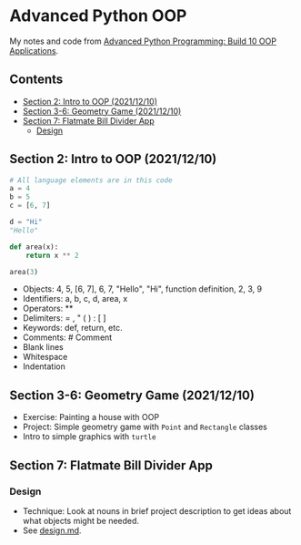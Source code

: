 # Advanced Python OOP
My notes and code from [Advanced Python Programming: Build 10 OOP Applications](https://www.udemy.com/course/the-python-pro-course/).

## Contents
<!-- MarkdownTOC -->

- [Section 2: Intro to OOP \(2021/12/10\)](#section-2-intro-to-oop-20211210)
- [Section 3-6: Geometry Game \(2021/12/10\)](#section-3-6-geometry-game-20211210)
- [Section 7: Flatmate Bill Divider App](#section-7-flatmate-bill-divider-app)
    + [Design](#design)

<!-- /MarkdownTOC -->
<!-- ───────────────────────────────────────────────────────────────────────────── -->

## Section 2: Intro to OOP (2021/12/10)
```python
# All language elements are in this code
a = 4
b = 5
c = [6, 7]

d = "Hi"
"Hello"

def area(x):
    return x ** 2

area(3)
```
- Objects: 4, 5, [6, 7], 6, 7, "Hello", "Hi", function definition, 2, 3, 9
- Identifiers: a, b, c, d, area, x
- Operators: **
- Delimiters: = , " ( ) : [ ]
- Keywords: def, return, etc.
- Comments: # Comment
- Blank lines
- Whitespace
- Indentation

<!-- ───────────────────────────────────────────────────────────────────────────── -->

## Section 3-6: Geometry Game (2021/12/10)
- Exercise: Painting a house with OOP
- Project: Simple geometry game with `Point` and `Rectangle` classes
- Intro to simple graphics with `turtle`

<!-- ───────────────────────────────────────────────────────────────────────────── -->

## Section 7: Flatmate Bill Divider App
### Design
- Technique: Look at nouns in brief project description to get ideas about what objects might be needed.
- See [design.md](2%20Flatmates%20Bill%20Divider/design.md).
